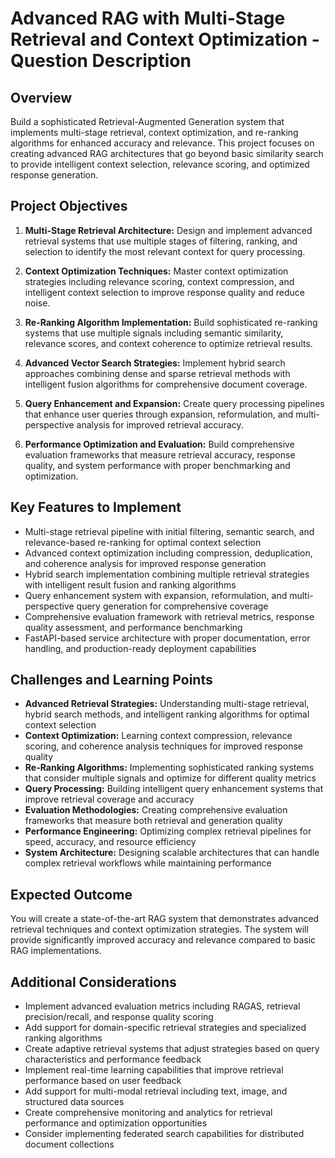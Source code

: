 # Advanced RAG with Multi-Stage Retrieval and Context Optimization - Question Description

## Overview

Build a sophisticated Retrieval-Augmented Generation system that implements multi-stage retrieval, context optimization, and re-ranking algorithms for enhanced accuracy and relevance. This project focuses on creating advanced RAG architectures that go beyond basic similarity search to provide intelligent context selection, relevance scoring, and optimized response generation.

## Project Objectives

1. **Multi-Stage Retrieval Architecture:** Design and implement advanced retrieval systems that use multiple stages of filtering, ranking, and selection to identify the most relevant context for query processing.

2. **Context Optimization Techniques:** Master context optimization strategies including relevance scoring, context compression, and intelligent context selection to improve response quality and reduce noise.

3. **Re-Ranking Algorithm Implementation:** Build sophisticated re-ranking systems that use multiple signals including semantic similarity, relevance scores, and context coherence to optimize retrieval results.

4. **Advanced Vector Search Strategies:** Implement hybrid search approaches combining dense and sparse retrieval methods with intelligent fusion algorithms for comprehensive document coverage.

5. **Query Enhancement and Expansion:** Create query processing pipelines that enhance user queries through expansion, reformulation, and multi-perspective analysis for improved retrieval accuracy.

6. **Performance Optimization and Evaluation:** Build comprehensive evaluation frameworks that measure retrieval accuracy, response quality, and system performance with proper benchmarking and optimization.

## Key Features to Implement

- Multi-stage retrieval pipeline with initial filtering, semantic search, and relevance-based re-ranking for optimal context selection
- Advanced context optimization including compression, deduplication, and coherence analysis for improved response generation
- Hybrid search implementation combining multiple retrieval strategies with intelligent result fusion and ranking algorithms
- Query enhancement system with expansion, reformulation, and multi-perspective query generation for comprehensive coverage
- Comprehensive evaluation framework with retrieval metrics, response quality assessment, and performance benchmarking
- FastAPI-based service architecture with proper documentation, error handling, and production-ready deployment capabilities

## Challenges and Learning Points

- **Advanced Retrieval Strategies:** Understanding multi-stage retrieval, hybrid search methods, and intelligent ranking algorithms for optimal context selection
- **Context Optimization:** Learning context compression, relevance scoring, and coherence analysis techniques for improved response quality
- **Re-Ranking Algorithms:** Implementing sophisticated ranking systems that consider multiple signals and optimize for different quality metrics
- **Query Processing:** Building intelligent query enhancement systems that improve retrieval coverage and accuracy
- **Evaluation Methodologies:** Creating comprehensive evaluation frameworks that measure both retrieval and generation quality
- **Performance Engineering:** Optimizing complex retrieval pipelines for speed, accuracy, and resource efficiency
- **System Architecture:** Designing scalable architectures that can handle complex retrieval workflows while maintaining performance

## Expected Outcome

You will create a state-of-the-art RAG system that demonstrates advanced retrieval techniques and context optimization strategies. The system will provide significantly improved accuracy and relevance compared to basic RAG implementations.

## Additional Considerations

- Implement advanced evaluation metrics including RAGAS, retrieval precision/recall, and response quality scoring
- Add support for domain-specific retrieval strategies and specialized ranking algorithms
- Create adaptive retrieval systems that adjust strategies based on query characteristics and performance feedback
- Implement real-time learning capabilities that improve retrieval performance based on user feedback
- Add support for multi-modal retrieval including text, image, and structured data sources
- Create comprehensive monitoring and analytics for retrieval performance and optimization opportunities
- Consider implementing federated search capabilities for distributed document collections